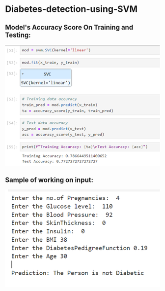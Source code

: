 # Diabetes-detection-using-SVM

## Model's Accuracy Score On Training and Testing:

![Model's Performance](ss/accuracy.png)

## Sample of working on input:

![Predictive model](ss/predictive_model.png)
